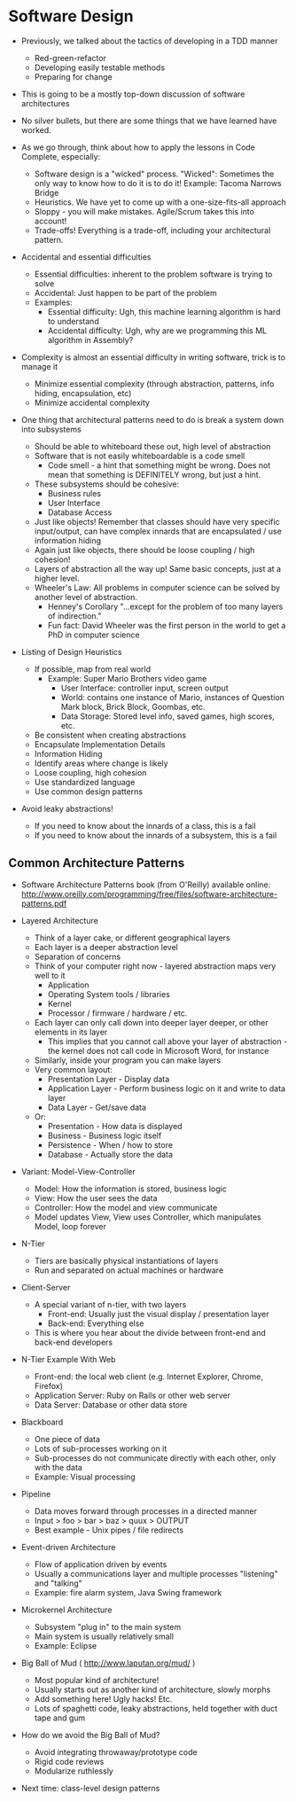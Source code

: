 # Software Design

* Previously, we talked about the tactics of developing in a TDD manner
  * Red-green-refactor
  * Developing easily testable methods
  * Preparing for change

* This is going to be a mostly top-down discussion of software architectures

* No silver bullets, but there are some things that we have learned have worked.  

* As we go through, think about how to apply the lessons in Code Complete, especially:
  * Software design is a "wicked" process.  "Wicked": Sometimes the only way to know how to do it is to do it!  Example: Tacoma Narrows Bridge
  * Heuristics.  We have yet to come up with a one-size-fits-all approach
  * Sloppy - you will make mistakes.  Agile/Scrum takes this into account!
  * Trade-offs!  Everything is a trade-off, including your architectural pattern.

* Accidental and essential difficulties
  * Essential difficulties: inherent to the problem software is trying to solve
  * Accidental: Just happen to be part of the problem
  * Examples:
    * Essential difficulty: Ugh, this machine learning algorithm is hard to understand
    * Accidental difficulty: Ugh, why are we programming this ML algorithm in Assembly?

* Complexity is almost an essential difficulty in writing software, trick is to manage it
  * Minimize essential complexity (through abstraction, patterns, info hiding, encapsulation, etc)
  * Minimize accidental complexity

* One thing that architectural patterns need to do is break a system down into subsystems
  * Should be able to whiteboard these out, high level of abstraction
  * Software that is not easily whiteboardable is a code smell
    * Code smell - a hint that something might be wrong.  Does not mean that something is DEFINITELY wrong, but just a hint.
  * These subsystems should be cohesive:
    * Business rules
    * User Interface
    * Database Access
  * Just like objects!  Remember that classes should have very specific input/output, can have complex innards that are encapsulated / use information hiding
  * Again just like objects, there should be loose coupling / high cohesion!
  * Layers of abstraction all the way up!  Same basic concepts, just at a higher level.
  * Wheeler's Law: All problems in computer science can be solved by another level of abstraction.
    * Henney's Corollary "...except for the problem of too many layers of indirection."
    * Fun fact: David Wheeler was the first person in the world to get a PhD in computer science

* Listing of Design Heuristics
  * If possible, map from real world
    * Example: Super Mario Brothers video game
      * User Interface: controller input, screen output
      * World: contains one instance of Mario, instances of Question Mark block, Brick Block, Goombas, etc.
      * Data Storage: Stored level info, saved games, high scores, etc.
  * Be consistent when creating abstractions
  * Encapsulate Implementation Details
  * Information Hiding
  * Identify areas where change is likely
  * Loose coupling, high cohesion
  * Use standardized language
  * Use common design patterns

* Avoid leaky abstractions!
  * If you need to know about the innards of a class, this is a fail
  * If you need to know about the innards of a subsystem, this is a fail

## Common Architecture Patterns

* Software Architecture Patterns book (from O'Reilly) available online: http://www.oreilly.com/programming/free/files/software-architecture-patterns.pdf

* Layered Architecture
  * Think of a layer cake, or different geographical layers
  * Each layer is a deeper abstraction level
  * Separation of concerns
  * Think of your computer right now - layered abstraction maps very well to it
    * Application 
    * Operating System tools / libraries
    * Kernel
    * Processor / firmware / hardware / etc.
  * Each layer can only call down into deeper layer deeper, or other elements in its layer
    * This implies that you cannot call above your layer of abstraction - the kernel does not call code in Microsoft Word, for instance
  * Similarly, inside your program you can make layers
  * Very common layout:
    * Presentation Layer - Display data
    * Application Layer - Perform business logic on it and write to data layer
    * Data Layer - Get/save data
  * Or:
    * Presentation - How data is displayed
    * Business - Business logic itself
    * Persistence - When / how to store
    * Database - Actually store the data

* Variant: Model-View-Controller
  * Model: How the information is stored, business logic
  * View: How the user sees the data
  * Controller: How the model and view communicate
  * Model updates View, View uses Controller, which manipulates Model, loop forever

* N-Tier
  * Tiers are basically physical instantiations of layers
  * Run and separated on actual machines or hardware

* Client-Server
  * A special variant of n-tier, with two layers
    * Front-end: Usually just the visual display / presentation layer
    * Back-end: Everything else
  * This is where you hear about the divide between front-end and back-end developers

* N-Tier Example With Web
  * Front-end: the local web client (e.g. Internet Explorer, Chrome, Firefox)
  * Application Server: Ruby on Rails or other web server
  * Data Server: Database or other data store

* Blackboard
  * One piece of data
  * Lots of sub-processes working on it
  * Sub-processes do not communicate directly with each other, only with the data
  * Example: Visual processing

* Pipeline
  * Data moves forward through processes in a directed manner
  * Input > foo > bar > baz > quux > OUTPUT
  * Best example - Unix pipes / file redirects

* Event-driven Architecture
  * Flow of application driven by events
  * Usually a communications layer and multiple processes "listening" and "talking"
  * Example: fire alarm system, Java Swing framework

* Microkernel Architecture
  * Subsystem "plug in" to the main system
  * Main system is usually relatively small
  * Example: Eclipse

* Big Ball of Mud ( http://www.laputan.org/mud/ )
  * Most popular kind of architecture!
  * Usually starts out as another kind of architecture, slowly morphs
  * Add something here!  Ugly hacks!  Etc.
  * Lots of spaghetti code, leaky abstractions, held together with duct tape and gum

* How do we avoid the Big Ball of Mud?
  * Avoid integrating throwaway/prototype code
  * Rigid code reviews
  * Modularize ruthlessly

* Next time: class-level design patterns